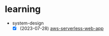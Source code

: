 # learning

- system-design
  - [x] (2023-07-28) [aws-serverless-web-app](system-design/aws-serverless-web-app/README.md)
